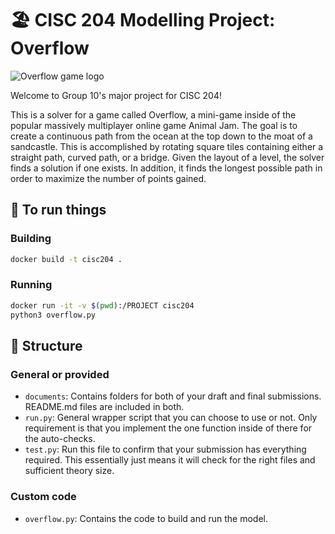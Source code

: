 # 🏖️ CISC 204 Modelling Project: Overflow

![Overflow game logo](https://static.wikia.nocookie.net/ajplaywild/images/c/cf/Minigame_splash_overflow.png/revision/latest?cb=20210522132908)

Welcome to Group 10's major project for CISC 204!

This is a solver for a game called Overflow, a mini-game inside of the popular massively multiplayer online game Animal Jam. The goal is to create a continuous path from the ocean at the top down to the moat of a sandcastle. This is accomplished by rotating square tiles containing either a straight path, curved path, or a bridge. Given the layout of a level, the solver finds a solution if one exists. In addition, it finds the longest possible path in order to maximize the number of points gained.

## 🌊 To run things


### Building

```bash
docker build -t cisc204 .
```

### Running

```bash
docker run -it -v $(pwd):/PROJECT cisc204
python3 overflow.py
```


## 🏰 Structure

### General or provided

* `documents`: Contains folders for both of your draft and final submissions. README.md files are included in both.
* `run.py`: General wrapper script that you can choose to use or not. Only requirement is that you implement the one function inside of there for the auto-checks.
* `test.py`: Run this file to confirm that your submission has everything required. This essentially just means it will check for the right files and sufficient theory size.


### Custom code

* `overflow.py`: Contains the code to build and run the model.

